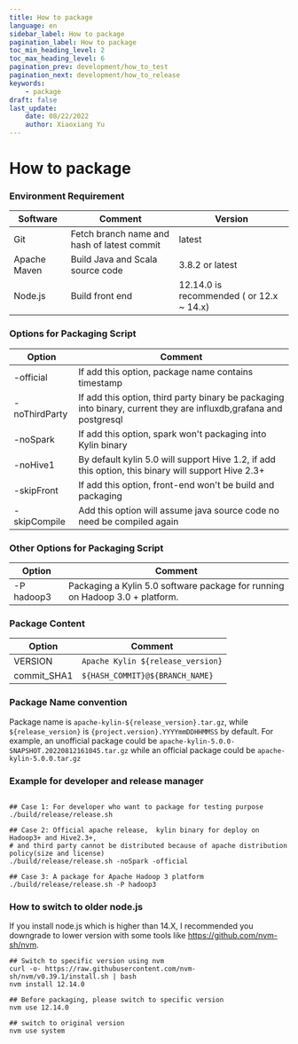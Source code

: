 ```yaml
---
title: How to package
language: en
sidebar_label: How to package
pagination_label: How to package
toc_min_heading_level: 2
toc_max_heading_level: 6
pagination_prev: development/how_to_test
pagination_next: development/how_to_release
keywords:
    - package
draft: false
last_update:
    date: 08/22/2022
    author: Xiaoxiang Yu
---
```


# How to package

### Environment Requirement

| Software      | Comment                                      |    Version     |
|---------------| ---------------------------------------------|----------------|
| Git           |  Fetch branch name and hash of latest commit | latest         |
| Apache Maven  |  Build Java and Scala source code            | 3.8.2 or latest         |  
| Node.js       |  Build front end                             | 12.14.0 is recommended ( or 12.x ~ 14.x) |


### Options for Packaging Script

|         Option       |     Comment                                        | 
|--------------------  | ---------------------------------------------------|
| -official            | If add this option, package name contains timestamp| 
| -noThirdParty        | If add this option, third party binary be packaging into binary, current they are influxdb,grafana and postgresql |
| -noSpark             | If add this option, spark won't packaging into Kylin binary |
| -noHive1             | By default kylin 5.0 will support Hive 1.2, if add this option, this binary will support Hive 2.3+ |
| -skipFront           | If add this option, front-end won't be build and packaging |
| -skipCompile         | Add this option will assume java source code no need be compiled again |

### Other Options for Packaging Script
|         Option       |     Comment                                        | 
|--------------------  | ---------------------------------------------------|
| -P hadoop3           | Packaging a Kylin 5.0 software package for running on Hadoop 3.0 + platform.|

### Package Content

|         Option       |     Comment    | 
|--------------------  | ---------------|
| VERSION              | `Apache Kylin ${release_version}`  |
| commit_SHA1          | `${HASH_COMMIT}@${BRANCH_NAME}`    |

### Package Name convention

Package name is `apache-kylin-${release_version}.tar.gz`, while `${release_version}` is `{project.version}.YYYYmmDDHHMMSS` by default.
For example, an unofficial package could be `apache-kylin-5.0.0-SNAPSHOT.20220812161045.tar.gz` while an official package could be `apache-kylin-5.0.0.tar.gz`

### Example for developer and release manager

```shell

## Case 1: For developer who want to package for testing purpose
./build/release/release.sh 

## Case 2: Official apache release,  kylin binary for deploy on Hadoop3+ and Hive2.3+, 
# and third party cannot be distributed because of apache distribution policy(size and license)
./build/release/release.sh -noSpark -official 

## Case 3: A package for Apache Hadoop 3 platform
./build/release/release.sh -P hadoop3
```

### How to switch to older node.js

If you install node.js which is higher than 14.X, I recommended you downgrade to lower version with some tools like https://github.com/nvm-sh/nvm.

```shell
## Switch to specific version using nvm
curl -o- https://raw.githubusercontent.com/nvm-sh/nvm/v0.39.1/install.sh | bash
nvm install 12.14.0

## Before packaging, please switch to specific version 
nvm use 12.14.0

## switch to original version
nvm use system
```
